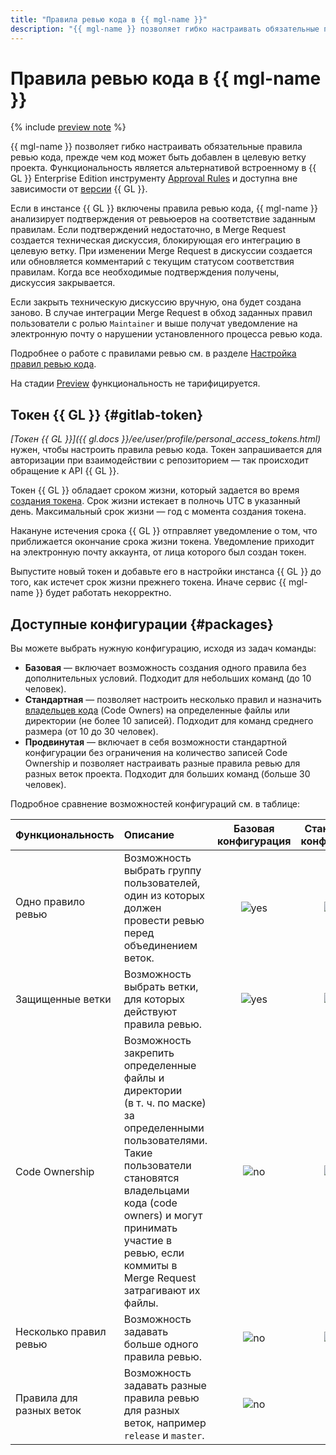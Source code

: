 ```yaml
---
title: "Правила ревью кода в {{ mgl-name }}"
description: "{{ mgl-name }} позволяет гибко настраивать обязательные правила ревью кода, прежде чем он может быть добавлен в целевую ветку проекта. Функциональность является альтернативой встроенному в {{ GL }} Enterprise Edition инструменту Approval Rules и доступна вне зависимости от версии {{ GL }}."
---
```


# Правила ревью кода в {{ mgl-name }}

{% include [preview note](../../_includes/note-preview.md) %}

{{ mgl-name }} позволяет гибко настраивать обязательные правила ревью кода, прежде чем код может быть добавлен в целевую ветку проекта. Функциональность является альтернативой встроенному в {{ GL }} Enterprise Edition инструменту [Approval Rules](https://docs.gitlab.com/ee/user/project/merge_requests/approvals/rules.html) и доступна вне зависимости от [версии](https://about.gitlab.com/pricing) {{ GL }}.

Если в инстансе {{ GL }} включены правила ревью кода, {{ mgl-name }} анализирует подтверждения от ревьюеров на соответствие заданным правилам. Если подтверждений недостаточно, в Merge Request создается техническая дискуссия, блокирующая его интеграцию в целевую ветку. При изменении Merge Request в дискуссии создается или обновляется комментарий с текущим статусом соответствия правилам. Когда все необходимые подтверждения получены, дискуссия закрывается.

Если закрыть техническую дискуссию вручную, она будет создана заново. В случае интеграции Merge Request в обход заданных правил пользователи с ролью `Maintainer` и выше получат уведомление на электронную почту о нарушении установленного процесса ревью кода.

Подробнее о работе с правилами ревью см. в разделе [Настройка правил ревью кода](../operations/approval-rules.md).

На стадии [Preview](../../overview/concepts/launch-stages.md) функциональность не тарифицируется.

## Токен {{ GL }} {#gitlab-token}

_[Токен {{ GL }}]({{ gl.docs }}/ee/user/profile/personal_access_tokens.html)_ нужен, чтобы настроить правила ревью кода. Токен запрашивается для авторизации при взаимодействии с репозиторием — так происходит обращение к API {{ GL }}.

Токен {{ GL }} обладает сроком жизни, который задается во время [создания токена](../operations/approval-rules.md#gitlab-token). Срок жизни истекает в полночь UTC в указанный день. Максимальный срок жизни — год с момента создания токена.

Накануне истечения срока {{ GL }} отправляет уведомление о том, что приближается окончание срока жизни токена. Уведомление приходит на электронную почту аккаунта, от лица которого был создан токен.

Выпустите новый токен и добавьте его в настройки инстанса {{ GL }} до того, как истечет срок жизни прежнего токена. Иначе сервис {{ mgl-name }} будет работать некорректно.

## Доступные конфигурации {#packages}

Вы можете выбрать нужную конфигурацию, исходя из задач команды:

* **Базовая** — включает возможность создания одного правила без дополнительных условий. Подходит для небольших команд (до 10 человек).
* **Стандартная** — позволяет настроить несколько правил и назначить [владельцев кода](../operations/approval-rules.md#code-ownership) (Code Owners) на определенные файлы или директории (не более 10 записей). Подходит для команд среднего размера (от 10 до 30 человек).
* **Продвинутая** — включает в себя возможности стандартной конфигурации без ограничения на количество записей Code Ownership и позволяет настраивать разные правила ревью для разных веток проекта. Подходит для больших команд (больше 30 человек).

Подробное сравнение возможностей конфигураций см. в таблице:

| Функциональность                  | Описание | Базовая<br>конфигурация | Стандартная<br>конфигурация | Продвинутая<br>конфигурация |
|:----------------------------------|:---------|:------------------------------------:|:---------------------------------------:|:------------------------------------:|
| Одно правило ревью                | Возможность выбрать группу пользователей, один из которых должен провести ревью перед объединением веток. | ![yes](../../_assets/common/yes.svg) | ![yes](../../_assets/common/yes.svg)    | ![yes](../../_assets/common/yes.svg) |
| Защищенные ветки                  | Возможность выбрать ветки, для которых действуют правила ревью. | ![yes](../../_assets/common/yes.svg) | ![yes](../../_assets/common/yes.svg)    | ![yes](../../_assets/common/yes.svg) |
| Code Ownership                    | Возможность закрепить определенные файлы и директории (в т. ч. по маске) за определенными пользователями. Такие пользователи становятся владельцами кода (code owners) и могут принимать участие в ревью, если коммиты в Merge Request затрагивают их файлы. | ![no](../../_assets/common/no.svg)   | ![yes](../../_assets/common/yes.svg) | ![yes](../../_assets/common/yes.svg) |
| Несколько правил ревью            | Возможность задавать больше одного правила ревью. | ![no](../../_assets/common/no.svg)   | ![yes](../../_assets/common/yes.svg) | ![yes](../../_assets/common/yes.svg) |
| Правила для разных веток          | Возможность задавать разные правила ревью для разных веток, например `release` и `master`. | ![no](../../_assets/common/no.svg)   | ![no](../../_assets/common/no.svg)      | ![yes](../../_assets/common/yes.svg) |
